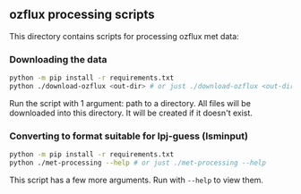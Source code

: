 ## ozflux processing scripts

This directory contains scripts for processing ozflux met data:

### Downloading the data

```bash
python -m pip install -r requirements.txt
python ./download-ozflux <out-dir> # or just ./download-ozflux <out-dir>
```

Run the script with 1 argument: path to a directory. All files will be
downloaded into this directory. It will be created if it doesn't exist.

### Converting to format suitable for lpj-guess (lsminput)

```bash
python -m pip install -r requirements.txt
python ./met-processing --help # or just ./met-processing --help
```

This script has a few more arguments. Run with `--help` to view them.
